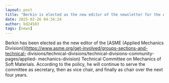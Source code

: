 ```yaml
---
layout: post
title: "Berkin is elected as the new editor of the newsletter for the ASME technical committee of Mechanics of Soft Materials"
date: 2025-02-26 04:34:24
author: bd24583
tags: [news]
---
```


Berkin has been elected as the new editor of the [ASME (Applied Mechanics
Division)](https://www.asme.org/get-involved/groups-sections-and-technical-
divisions/technical-divisions/technical-divisions-community-pages/applied-
mechanics-division) Technical Committee on Mechanics of Soft Materials.
According to the policy, he will continue to serve the committee as secretary,
then as vice chair, and finally as chair over the next four years.
